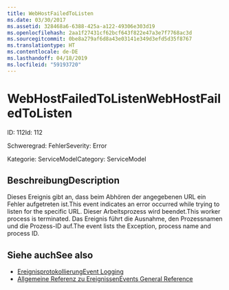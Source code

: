 ```yaml
---
title: WebHostFailedToListen
ms.date: 03/30/2017
ms.assetid: 328468a6-6388-425a-a122-49306e303d19
ms.openlocfilehash: 2aa1f27431cf62bcf643f822e47a3e7f7768ac3d
ms.sourcegitcommit: 0be8a279af6d8a43e03141e349d3efd5d35f8767
ms.translationtype: HT
ms.contentlocale: de-DE
ms.lasthandoff: 04/18/2019
ms.locfileid: "59193720"
---
```

# <a name="webhostfailedtolisten"></a><span data-ttu-id="e7c66-102">WebHostFailedToListen</span><span class="sxs-lookup"><span data-stu-id="e7c66-102">WebHostFailedToListen</span></span>
<span data-ttu-id="e7c66-103">ID: 112</span><span class="sxs-lookup"><span data-stu-id="e7c66-103">Id: 112</span></span>  
  
 <span data-ttu-id="e7c66-104">Schweregrad: Fehler</span><span class="sxs-lookup"><span data-stu-id="e7c66-104">Severity: Error</span></span>  
  
 <span data-ttu-id="e7c66-105">Kategorie: ServiceModel</span><span class="sxs-lookup"><span data-stu-id="e7c66-105">Category: ServiceModel</span></span>  
  
## <a name="description"></a><span data-ttu-id="e7c66-106">Beschreibung</span><span class="sxs-lookup"><span data-stu-id="e7c66-106">Description</span></span>  
 <span data-ttu-id="e7c66-107">Dieses Ereignis gibt an, dass beim Abhören der angegebenen URL ein Fehler aufgetreten ist.</span><span class="sxs-lookup"><span data-stu-id="e7c66-107">This event indicates an error occurred while trying to listen for the specific URL.</span></span> <span data-ttu-id="e7c66-108">Dieser Arbeitsprozess wird beendet.</span><span class="sxs-lookup"><span data-stu-id="e7c66-108">This worker process is terminated.</span></span> <span data-ttu-id="e7c66-109">Das Ereignis führt die Ausnahme, den Prozessnamen und die Prozess-ID auf.</span><span class="sxs-lookup"><span data-stu-id="e7c66-109">The event lists the Exception, process name and process ID.</span></span>  
  
## <a name="see-also"></a><span data-ttu-id="e7c66-110">Siehe auch</span><span class="sxs-lookup"><span data-stu-id="e7c66-110">See also</span></span>

- [<span data-ttu-id="e7c66-111">Ereignisprotokollierung</span><span class="sxs-lookup"><span data-stu-id="e7c66-111">Event Logging</span></span>](../../../../../docs/framework/wcf/diagnostics/event-logging/index.md)
- [<span data-ttu-id="e7c66-112">Allgemeine Referenz zu Ereignissen</span><span class="sxs-lookup"><span data-stu-id="e7c66-112">Events General Reference</span></span>](../../../../../docs/framework/wcf/diagnostics/event-logging/events-general-reference.md)
